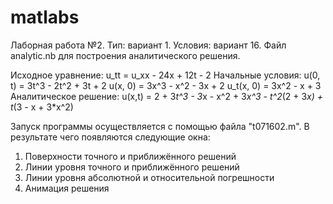 matlabs
=======

Лаборная работа №2. Тип: вариант 1. Условия: вариант 16.
Файл analytic.nb для построения аналитического решения.

Исходное уравнение: u_tt = u_xx - 24x + 12t - 2
Начальные условия: u(0, t) = 3t^3 - 2t^2 + 3t + 2
                   u(x, 0) = 3x^3 - x^2 - 3x + 2
                 u_t(x, 0) = 3x^2 - x + 3
Аналитическое решение: u(x,t) = 2 + 3*t^3 - 3*x - x^2 + 3*x^3 - t^2*(2 + 3*x) + t*(3 - x + 3*x^2)


Запуск программы осуществляется с помощью файла "t071602.m". В результате чего появляются следующие окна:
1. Поверхности точного и приближённого решений
2. Линии уровня точного и приближённого решений
3. Линии уровня абсолютной и относительной погрешности
4. Анимация решения
